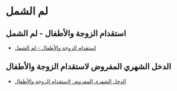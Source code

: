 # لم الشمل

## استقدام الزوجة والأطفال - لم الشمل
- [استقدام الزوجة والأطفال - لم الشمل](#)

## الدخل الشهري المفروض لاستقدام الزوجة والأطفال
- [الدخل الشهري المفروض لاستقدام الزوجة والأطفال](#)
